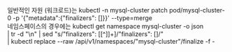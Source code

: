 일반적인 자원 (워크로드)는 kubectl -n mysql-cluster patch pod/mysql-cluster-0 -p '{"metadata":{"finalizers": []}}' --type=merge
<br>
네임스페이스의 경우에는 
kubectl get namespace mysql-cluster -o json \
  | tr -d "\n" | sed "s/\"finalizers\": \[[^]]\+\]/\"finalizers\": []/" \
  | kubectl replace --raw /api/v1/namespaces/"mysql-cluster"/finalize -f -
